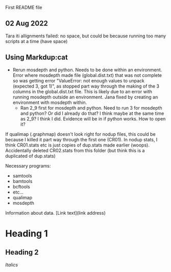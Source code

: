 First README file


## 02 Aug 2022
Tara iti allignments failed: no space, but could be because running too many scripts at a time (have space)

Using Markdup:cat
-
- Rerun mosdepth and python. Needs to be done within an environment. Error where mosdepth made file (global.dist.txt) that was not complete so was getting error      "ValueError: not enough values to unpack (expected 3, got 1)", as stopped part way through the making of the 3 columns in the global.dist.txt file. This is likely due to an error with running mosdepth outside an environment. Jana fixed by creating an environment with mosdepth within.
    - Ran 2_9 first for mosdepth and python. Need to run 3 for mosdepth and python? Or did I already do that? I think maybe at the same time as 2_9? I think I did. Evidence will be in if python works. How to open it?


If qualimap (.graphmap) doesn't look right for nodup files, this could be because I killed it part way through the first one (CR01).
In nodup stats, I think CR01.stats etc is just copies of dup.stats made earlier (woops). Accidentally deleted CR02.stats from this folder (but think this is a duplicated of dup.stats)



Necessary programs:
- samtools
- bamtools
- bcftools
- etc...
- qualimap
- mosdepth

Information about data.
[Link text](link address)

# Heading 1
## Heading 2
*Italics*
